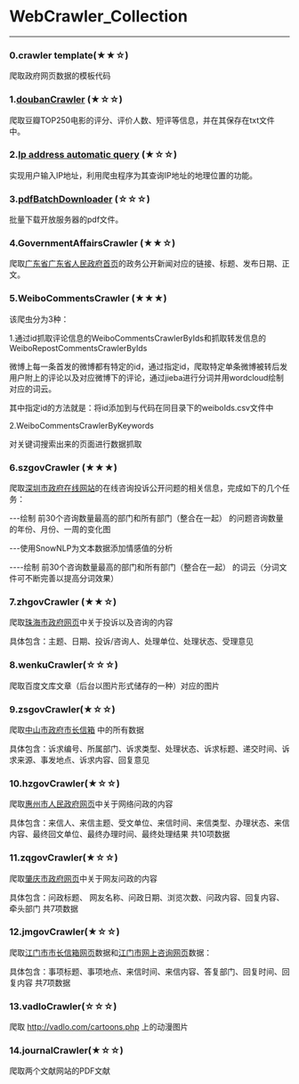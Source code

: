 # WebCrawler_Collection
--------------------------------------
### 0.crawler template(★★☆)
爬取政府网页数据的模板代码

### 1.[doubanCrawler][1] (★☆☆)
爬取豆瓣TOP250电影的评分、评价人数、短评等信息，并在其保存在txt文件中。

[1]:http://blog.csdn.net/linzch3/article/details/62444947

### 2.[Ip address automatic query][2] (★☆☆)
实现用户输入IP地址，利用爬虫程序为其查询IP地址的地理位置的功能。

[2]:http://blog.csdn.net/linzch3/article/details/62273278

### 3.[pdfBatchDownloader][3] (☆☆☆)
批量下载开放服务器的pdf文件。

[3]:http://blog.csdn.net/linzch3/article/details/68948802

### 4.GovernmentAffairsCrawler (★★☆)
爬取[广东省广东省人民政府首页][广东省广东省人民政府首页]的政务公开新闻对应的链接、标题、发布日期、正文。

[广东省广东省人民政府首页]:http://www.gd.gov.cn/govpub/xxts/index.htm

### 5.WeiboCommentsCrawler (★★★)
该爬虫分为3种：

1.通过id抓取评论信息的WeiboCommentsCrawlerByIds和抓取转发信息的WeiboRepostCommentsCrawlerByIds

微博上每一条首发的微博都有特定的id，通过指定id，爬取特定单条微博被转后发用户附上的评论以及对应微博下的评论，通过jieba进行分词并用wordcloud绘制对应的词云。

其中指定id的方法就是：将id添加到与代码在同目录下的weiboIds.csv文件中

2.WeiboCommentsCrawlerByKeywords

对关键词搜索出来的页面进行数据抓取

### 6.szgovCrawler (★★★)

爬取[深圳市政府在线网站][深圳市政府在线网站]的在线咨询投诉公开问题的相关信息，完成如下的几个任务：

---绘制 前30个咨询数量最高的部门和所有部门（整合在一起） 的问题咨询数量的年份、月份、一周的变化图

---使用SnowNLP为文本数据添加情感值的分析

----绘制 前30个咨询数量最高的部门和所有部门（整合在一起） 的词云（分词文件可不断完善以提高分词效果）

[深圳市政府在线网站]:http://www.sz.gov.cn/cn/hdjl/zxts/dfyjcx/

### 7.zhgovCrawler (★★☆)

爬取[珠海市政府网页][珠海市政府网页]中关于投诉以及咨询的内容

具体包含：主题、日期、投诉/咨询人、处理单位、处理状态、受理意见

[珠海市政府网页]:http://www.zhuhai.gov.cn/hd/zxts_44606/tsfk/

### 8.wenkuCrawler(☆☆☆)

爬取百度文库文章（后台以图片形式储存的一种）对应的图片

### 9.zsgovCrawler(★☆☆)
爬取[中山市政府市长信箱][中山市政府市长信箱] 中的所有数据

具体包含：诉求编号、所属部门、诉求类型、处理状态、诉求标题、递交时间、诉求来源、事发地点、诉求内容、回复意见

[中山市政府市长信箱]: http://www.zs.gov.cn/main/zmhd/

### 10.hzgovCrawler(★☆☆) 
爬取[惠州市人民政府网页][惠州市人民政府网页]中关于网络问政的内容

具体包含：来信人、来信主题、受文单位、来信时间、来信类型、办理状态、来信内容、最终回文单位、最终办理时间、最终处理结果 共10项数据

[惠州市人民政府网页]:http://www.huizhou.gov.cn/wlwzlist.shtml?method=letters4bsznList3&pager.offset=0

### 11.zqgovCrawler(★☆☆) 
爬取[肇庆市政府网页][肇庆市政府网页]中关于网友问政的内容

具体包含：问政标题、 网友名称、问政日期、浏览次数、问政内容、回复内容、牵头部门 共7项数据

[肇庆市政府网页]:http://wz.zhaoqing.gov.cn/wzpt/index.php?act=political&op=political_list1&curpage=0

### 12.jmgovCrawler(★☆☆)
爬取[江门市市长信箱网页][江门市市长信箱网页]数据和[江门市网上咨询网页][江门市网上咨询网页]数据：

具体包含：事项标题、事项地点、来信时间、来信内容、答复部门、回复时间、回复内容 共7项数据

[江门市市长信箱网页]:http://www.jiangmen.gov.cn/gzhd/szxxnew/default.html
[江门市网上咨询网页]:http://www.jiangmen.gov.cn/gzhd/wszxnew/default.html

### 13.vadloCrawler(☆☆☆)
爬取 http://vadlo.com/cartoons.php 上的动漫图片

### 14.journalCrawler(★☆☆)
爬取两个文献网站的PDF文献